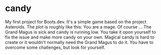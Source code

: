 # candy
My first project for Boots.dev.
It's a simple game based on the project Asteroids.
The plot is roughly like this:
You are a mage. Of course ... The Grand Magus is sick and candy is running low.
You take it opon yourself to fix the issue and make more candy on your own.
Magical candy is hard to create or it wouldn't normally need the Grand Magus to do it.
You have to overcome some challenges, but look for yourself.
